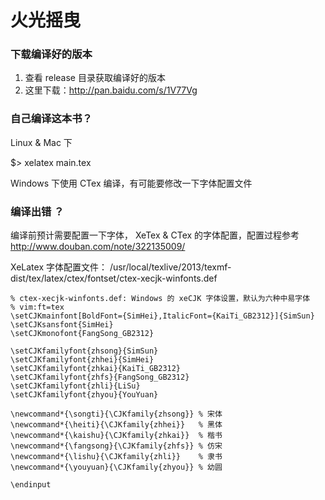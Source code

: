 # 火光摇曳

### 下载编译好的版本

1. 查看 release 目录获取编译好的版本
2. 这里下载：http://pan.baidu.com/s/1V77Vg

### 自己编译这本书？
Linux & Mac 下

$> xelatex main.tex

Windows 下使用 CTex 编译，有可能要修改一下字体配置文件

### 编译出错 ？

编译前预计需要配置一下字体， XeTex & CTex 的字体配置，配置过程参考 http://www.douban.com/note/322135009/

XeLatex 字体配置文件： /usr/local/texlive/2013/texmf-dist/tex/latex/ctex/fontset/ctex-xecjk-winfonts.def
    
    % ctex-xecjk-winfonts.def: Windows 的 xeCJK 字体设置，默认为六种中易字体
    % vim:ft=tex
    \setCJKmainfont[BoldFont={SimHei},ItalicFont={KaiTi_GB2312}]{SimSun}
    \setCJKsansfont{SimHei}
    \setCJKmonofont{FangSong_GB2312}
 
    \setCJKfamilyfont{zhsong}{SimSun}
    \setCJKfamilyfont{zhhei}{SimHei}
    \setCJKfamilyfont{zhkai}{KaiTi_GB2312}
    \setCJKfamilyfont{zhfs}{FangSong_GB2312}
    \setCJKfamilyfont{zhli}{LiSu}
    \setCJKfamilyfont{zhyou}{YouYuan}

    \newcommand*{\songti}{\CJKfamily{zhsong}} % 宋体
    \newcommand*{\heiti}{\CJKfamily{zhhei}}   % 黑体
    \newcommand*{\kaishu}{\CJKfamily{zhkai}}  % 楷书
    \newcommand*{\fangsong}{\CJKfamily{zhfs}} % 仿宋
    \newcommand*{\lishu}{\CJKfamily{zhli}}    % 隶书
    \newcommand*{\youyuan}{\CJKfamily{zhyou}} % 幼圆

    \endinput
              

